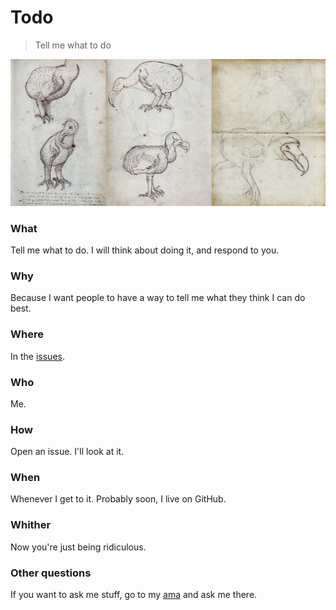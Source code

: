 # Todo
> Tell me what to do

![dodo](dodo.jpg)

### What

Tell me what to do. I will think about doing it, and respond to you.

### Why

Because I want people to have a way to tell me what they think I can do best.

### Where

In the [issues](/issues).

### Who

Me.

### How

Open an issue. I'll look at it.

### When

Whenever I get to it. Probably soon, I live on GitHub.

### Whither

Now you're just being ridiculous.

### Other questions

If you want to ask me stuff, go to my [ama](https://github.com/RichardLitt/ama) and ask me there.
